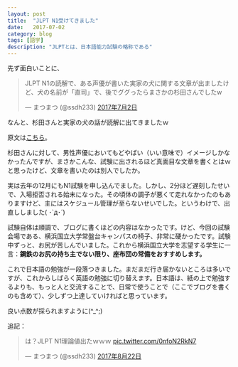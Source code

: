 ```yaml
---
layout: post
title:  "JLPT N1受けてきました"
date:   2017-07-02
category: blog
tags: [語学]
description: "JLPTとは、日本語能力試験の略称である"
---
```


先ず面白いことに、

<blockquote class="twitter-tweet" data-lang="ja"><p lang="ja" dir="ltr">JLPT N1の読解で、ある声優が書いた実家の犬に関する文章が出ましたけど、犬の名前が「直司」で、後でググったらまさかの杉田さんでしたw</p>&mdash; まつまつ (@ssdh233) <a href="https://twitter.com/ssdh233/status/881390492876914689">2017年7月2日</a></blockquote>
<script async src="//platform.twitter.com/widgets.js" charset="utf-8"></script>

なんと、杉田さんと実家の犬の話が読解に出てきましたｗ

原文は[こちら](https://matome.naver.jp/odai/2138700161017964901/2138700383719329803)。

杉田さんに対して、男性声優においてもどやばい（いい意味で）イメージしかなかったんですが、まさかこんな、試験に出されるほど真面目な文章を書くとはｗと思ったけど、文章を書いたのは別人でしたか。

実は去年の12月にもN1試験を申し込んでました。しかし、2分ほど遅刻したせいで、入場拒否される始末になった。その頃体の調子が悪くて走れなかったのもありますけど、主にはスケジュール管理が至らないせいでした。というわけで、出直ししました( ･`д･´)

試験自体は順調で、ブログに書くほどの内容はなかったです。けど、今回の試験会場である、横浜国立大学常盤台キャンパスの椅子、非常に硬かったです。試験中ずっと、お尻が苦しんでいました。これから横浜国立大学を志望する学生に一言：**鋼鉄のお尻の持ち主でない限り、座布団の常備をおすすめします。**

これで日本語の勉強が一段落つきました。まだまだ行き届かないところは多いですが、これからしばらく英語の勉強に切り替えます。日本語は、紙の上で勉強するよりも、もっと人と交流することで、日常で使うことで（ここでブログを書くのも含めて）、少しずつ上達していければと思っています。

良い点数が採られますように(^_^;)

追記：
<blockquote class="twitter-tweet" data-lang="ja"><p lang="ja" dir="ltr">は？JLPT N1理論値出たｗｗｗ <a href="https://t.co/0nfoN2RkN7">pic.twitter.com/0nfoN2RkN7</a></p>&mdash; まつまつ (@ssdh233) <a href="https://twitter.com/ssdh233/status/900136090585112576">2017年8月22日</a></blockquote>
<script async src="//platform.twitter.com/widgets.js" charset="utf-8"></script>